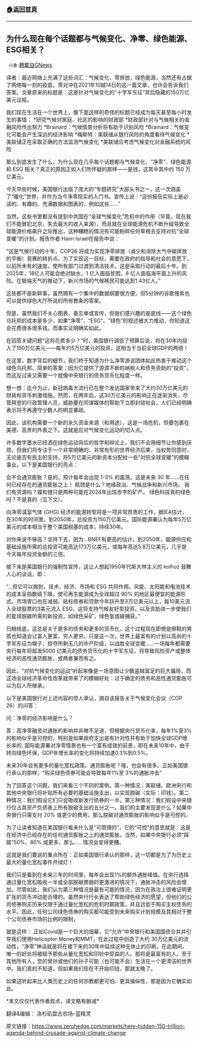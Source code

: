 ###  [:house:返回首頁](https://github.com/ourhimalayas/txt)
---


## 为什么现在每个话题都与气候变化、净零、绿色能源、ESG相关？
` 小象` [轉載自GNews](https://gnews.org/zh-hans/1618254/)

译者：最近网络上充满了这些词汇：气候变化，零排放，绿色能源，当然还有占据了网络每一刻的疫苗。零对冲在2021年10越14日的这一篇文章，也许会告诉我们答案。文章原来的标题是：这是针对气候变化的“十字军东征”背后隐藏的150万亿美元议程。

我们现在生活在一个世界上，像下面这样的奇怪的标题已经成为每天甚至每小时发生的事情：
 \*研究气候对家庭、社区的影响的财政部
 \*财政部针对与气候相关的金融风险作出努力
 \*Brainard：气候情景分析将有助于识别风险
 \*Brainard：气候变化可能会产生深远的经济影响
 \*梅斯特：美联储从银行风险的角度看待气候变化
 \*美联储正在采取正确的方法监测气候变化
 \*美联储应考虑气候变化对金融系统的风险

那么到底发生了什么，为什么现在几乎每个话题都与气候变化、“净零”、绿色能源和 ESG 相关？真正的原因正如人们所怀疑的那样——是钱，这其中其中约 150 万亿美元。

今天早些时候，美国银行出版了庞大的“专题研究”大部头书之一，这一次涵盖了“暖化”世界，并作为当今净零现实的入门书。宣传上说：“这份报告实际上是必读的、有趣的、充满数据和图表的，例如这些……”

当然，这些书里都没有提到中共国在“全球气候变化”危机中的作用（毕竟，现在我们不能冒犯北京，失去最大的收入来源），而且就在全球能源危机不断升级导致全球能源价格飙升之际推出，这种糟糕的情况有可能粉碎任何草根去支持对抗“全球变暖”的计划。报告作者 Haim Israel在报告中说：

“这是气候行动的十年，COP26 将成为实现净零排放（减少和消除大气中碳排放的平衡）竞赛的转折点。为了实现这一目标，需要在政府的指导和社会的意愿下，以前所未有的速度，使所有部门过渡到清洁技术。这是采取行动的最后十年。到2025年，18亿人可能会绝对缺水，1 亿人面临贫困，8 亿人面临海平面上升的风险。在极端天气的推动下，新兴市场的气候移民可能达到1.43亿人。”

这些都不是新鲜事，虽然拥有一个集中的数据纲要很方便，但5分钟的谷歌搜索也可以提供绿色大厅所说的所有教条的答案。

但是，虽然我们不关心图表、备忘单或宣传，但我们感兴趣的是底线——这个绿色乌托邦的成本是多少，如果“净零”、“ESG”、“绿色”的叙述被大力推动，你知道这会花费很多很多钱。而事实证明确实如此。

在回答关键问题“这将花费多少？”时，美国银行调低了预算后说，将在30年内投入了150万亿美元——每年约5万亿美元的投资，这相当于当前全球GDP的两倍！

在这里，数字背后的细节，我们终于知道为什么净零游说团体如此热衷于推动这个绿色乌托邦，简单的答案：因为它提供了源源不断的纳税人和债务资助的“投资”，而这反过来又需要一个就像中央银行的债务货币化程度一样。

想一想：迄今为止，新冠病毒大流行已在整个发达国家带来了大约30万亿美元的财政和货币刺激措施。然而，在两年后，这30万亿美元的影响正在逐渐消失，尽管拜登的行政管理人员，威胁要在同谋媒体的帮助下立即封锁社会，人们已经明确表示将不再遵守少数人的明显暴政。

因此，该机构需要一个新的永久资金来源（和用途），这是一场危机，但要包裹在美德、高贵的外表之下。这就是应对气候变化运动的切入点。

许多数字墨水已经洒在绿色运动背后的哲学和辩论上，我们不会用细节让你感到厌烦，但我们将专注于一个非常明确的、非常有形的世界经济后果，当权势同意时，无论是否有民主的支持，将5万亿美元的新资本分配给一些“对抗全球变暖”的模糊事业。以下是美国银行的亮点：

会不会通货膨胀？是的，预计每年会出现 1-3% 的震荡。这是未来 30 年……在任何已经存在的通货膨胀之上！
 瓶颈是什么？地缘政治、气候战争和新兴市场。
 我们有资源吗？镍和锂只是两种可能在2024年出现赤字的矿产。
 绿色科技真的绿色吗？不是真的（见下文）。

向净零温室气体 (GHG) 经济的能源转型将是一项非常昂贵的工作，据IEA估计，在30年的时间里，到2050年，总投资为150万亿美元。国际能源署认为每年5万亿美元的成本相当于整个美国税基的成本，持续30年。

对你来说不够高？坚持下去，因为…BNEF有更高的估计，到2050年，能源供应和基础设施所需的总投资可能高达173万亿美元，或每年高达5.8万亿美元，几乎是今天每年投资金额的三倍。

接下来是美国银行的强制性宣传，这让人想起1950年代斯大林主义的 kolhoz 鼓舞人心的谈话，即：

“…但它可以做到，技术、经济、市场和 ESG 共同作用。风能、太阳能和电池技术的成本呈指数级下降，使可再生能源成为全球超过 90% 的地区最便宜的能源形式。市场胃口也在减弱。贴标债券和贷款今年跃升至3万亿美元以上，每10美元流入全球股票的3美元流入 ESG，这将支持气候友好型投资，以及资助进一步使我们的星球脱碳所需的新投资，如绿色采矿，绿色氢或碳捕获。”

归根结底，这总是关于更多的债务和更多的货币化，这个过程现在即使是擦鞋的男孩也知道会让富人更富，穷人更穷。只是这一次，世界上最富有的计划以高尚的十字军东征为幌子，掠夺所剩无几的中产阶级，以战胜全球变暖……一场每年都需要央行每年将超发5000 亿美元的债务货币化的十字军东征，将导致风险资产或整体经济的恶性通货膨胀，或两者兼而有之。

因此，“对抗气候变化的运动”听起来像是一场意图让少数盗贼富足的巨大骗局，而这场全球经济革命性改革就带来了的模糊好处：过于确定的债务和恶性通货膨胀可以为后人所继承。

以下是美国银行对上述内容的惊人承认，摘自该报告关于气候变化会议（COP 26）的问答：

问：净零的经济影响是什么？

答：高净零融资对通胀的影响并非微不足道，但根据央行货币化率，每年1%至3%的影响似乎是可控的，特别是如果政府支出是有针对性并有助于加快全球GDP增长率的. 国际能源署对净零情景也有一个富有成效的前景，即在未来10年中，由于转向绿色环保，GDP年增长率的变化将持续加速0.3%到0.5%。

未来30年会有更多的量化宽松政策。通货膨胀呢？哦，也会有很多。正如美国银行承认的那样，“购买绿色债券可能会导致每年1%至 3%的通胀冲击”

为了回答这个问题，我们来看三个不同的案例。第一种情况：美联储、欧洲央行和其他中央银行将补贴所有必要的基础设施支出，以实现脱碳（实际：印钱）。第二种情况：我们假设它们只会吸收新发行债券的一半。第三种情况：我们假设中央银行仅占其资产负债表上所有脱碳支出的五分之一。我们的主要发现是什么？如果中央银行只需支付 20% 或更少的费用，那么脱碳对通货膨胀的影响似乎是可控的。

为了让读者知道在美国银行看来什么是“可管理的”，它的“可控”的意思就是：这是在经济中已经存在的任何通货膨胀之上的通货膨胀。当然，如果中央银行必须“踩踏”50%、80% 或更多，那么……情况会变得更糟。

这就是我们要说的重点所在：正如美国银行承认的那样，这一切都是为了为历史上最大的量化宽松事件开绿灯！

我们只是看到在未来三年的时间里，每年会出现1%的额外通胀峰值。在央行选择通过量化宽松吸收一半或全部脱碳票据的更激进的情况下，通胀冲击的风险会增加。尽管如此，我们认为第三种情况是最有可能的情况，因为在政治上很难证明更扩张的货币冲动是合理的。虽然央行行长表达了帮助绿色经济的愿望，但他们的公司债券购买历来仅限于通过量化宽松的危机时期政策，并且远低于购买主权债务的水平。因此，任何公司绿色债券的购买都可能受到未来购买计划规模及其相对于整个公司债券市场的比例的限制，

就是这样：
 正如Covid是一个巨大的烟幕，它“允许”中央银行和美国国债合并并引导我们使用Helicopter Money和MMT，在此过程中创造了大约 30万亿美元的流动性，“净零”神话就是将在接下来的30年中延续这种无休止的印刷，在此期间，唯一的好处将被赋予那些从量化宽松和印钞中受益的人。那将是最富有的人。至于其他所有人，您的曾孙或他们的孙子可能（也可能不会）生活在一个更清洁的世界中。我们真的不知道，但如果我们现在不开始印钱，那就太晚了。

如果这听起来比人类历史上的任何宗教都更可怕、更具操纵性，那是因为它确实如此。

\*本文仅仅代表作者观点，译文略有删减\*

翻译&编辑： 洛杉矶盘古农场–蓝精灵

原文链接：https://www.zerohedge.com/markets/here-hidden-150-trillion-agenda-behind-crusade-against-climate-change
